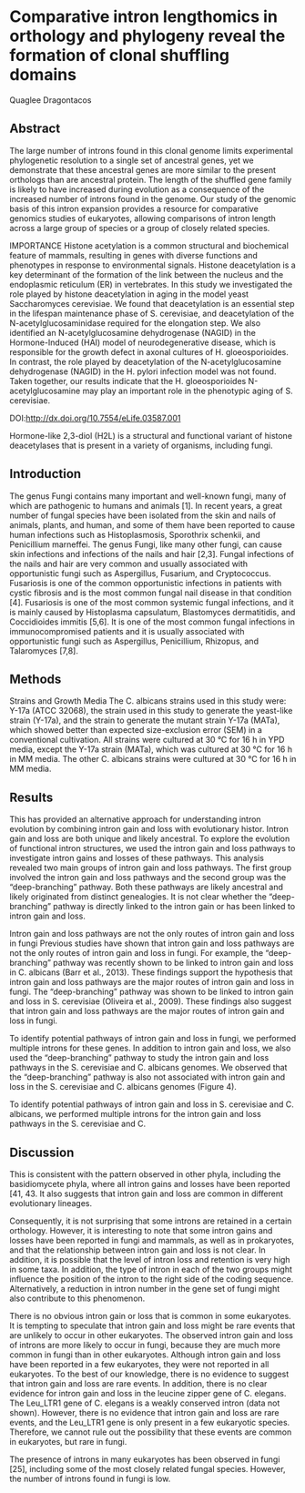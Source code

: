 # Comparative intron lengthomics in orthology and phylogeny reveal the formation of clonal shuffling domains
Quaglee Dragontacos


## Abstract
The large number of introns found in this clonal genome limits experimental phylogenetic resolution to a single set of ancestral genes, yet we demonstrate that these ancestral genes are more similar to the present orthologs than are ancestral protein. The length of the shuffled gene family is likely to have increased during evolution as a consequence of the increased number of introns found in the genome. Our study of the genomic basis of this intron expansion provides a resource for comparative genomics studies of eukaryotes, allowing comparisons of intron length across a large group of species or a group of closely related species.

IMPORTANCE Histone acetylation is a common structural and biochemical feature of mammals, resulting in genes with diverse functions and phenotypes in response to environmental signals. Histone deacetylation is a key determinant of the formation of the link between the nucleus and the endoplasmic reticulum (ER) in vertebrates. In this study we investigated the role played by histone deacetylation in aging in the model yeast Saccharomyces cerevisiae. We found that deacetylation is an essential step in the lifespan maintenance phase of S. cerevisiae, and deacetylation of the N-acetylglucosaminidase required for the elongation step. We also identified an N-acetylglucosamine dehydrogenase (NAGID) in the Hormone-Induced (HAI) model of neurodegenerative disease, which is responsible for the growth defect in axonal cultures of H. gloeosporioides. In contrast, the role played by deacetylation of the N-acetylglucosamine dehydrogenase (NAGID) in the H. pylori infection model was not found. Taken together, our results indicate that the H. gloeosporioides N-acetylglucosamine may play an important role in the phenotypic aging of S. cerevisiae.

DOI:http://dx.doi.org/10.7554/eLife.03587.001

Hormone-like 2,3-diol (H2L) is a structural and functional variant of histone deacetylases that is present in a variety of organisms, including fungi.


## Introduction
The genus Fungi contains many important and well-known fungi, many of which are pathogenic to humans and animals [1]. In recent years, a great number of fungal species have been isolated from the skin and nails of animals, plants, and human, and some of them have been reported to cause human infections such as Histoplasmosis, Sporothrix schenkii, and Penicillium marneffei. The genus Fungi, like many other fungi, can cause skin infections and infections of the nails and hair [2,3]. Fungal infections of the nails and hair are very common and usually associated with opportunistic fungi such as Aspergillus, Fusarium, and Cryptococcus. Fusariosis is one of the common opportunistic infections in patients with cystic fibrosis and is the most common fungal nail disease in that condition [4]. Fusariosis is one of the most common systemic fungal infections, and it is mainly caused by Histoplasma capsulatum, Blastomyces dermatitidis, and Coccidioides immitis [5,6]. It is one of the most common fungal infections in immunocompromised patients and it is usually associated with opportunistic fungi such as Aspergillus, Penicillium, Rhizopus, and Talaromyces [7,8].


## Methods
Strains and Growth Media
The C. albicans strains used in this study were: Y-17a (ATCC 32068), the strain used in this study to generate the yeast-like strain (Y-17a), and the strain to generate the mutant strain Y-17a (MATa), which showed better than expected size-exclusion error (SEM) in a conventional cultivation. All strains were cultured at 30 °C for 16 h in YPD media, except the Y-17a strain (MATa), which was cultured at 30 °C for 16 h in MM media. The other C. albicans strains were cultured at 30 °C for 16 h in MM media.


## Results
This has provided an alternative approach for understanding intron evolution by combining intron gain and loss with evolutionary histor. Intron gain and loss are both unique and likely ancestral. To explore the evolution of functional intron structures, we used the intron gain and loss pathways to investigate intron gains and losses of these pathways. This analysis revealed two main groups of intron gain and loss pathways. The first group involved the intron gain and loss pathways and the second group was the “deep-branching” pathway. Both these pathways are likely ancestral and likely originated from distinct genealogies. It is not clear whether the “deep-branching” pathway is directly linked to the intron gain or has been linked to intron gain and loss.

Intron gain and loss pathways are not the only routes of intron gain and loss in fungi
Previous studies have shown that intron gain and loss pathways are not the only routes of intron gain and loss in fungi. For example, the “deep-branching” pathway was recently shown to be linked to intron gain and loss in C. albicans (Barr et al., 2013). These findings support the hypothesis that intron gain and loss pathways are the major routes of intron gain and loss in fungi. The “deep-branching” pathway was shown to be linked to intron gain and loss in S. cerevisiae (Oliveira et al., 2009). These findings also suggest that intron gain and loss pathways are the major routes of intron gain and loss in fungi.

To identify potential pathways of intron gain and loss in fungi, we performed multiple introns for these genes. In addition to intron gain and loss, we also used the “deep-branching” pathway to study the intron gain and loss pathways in the S. cerevisiae and C. albicans genomes. We observed that the “deep-branching” pathway is also not associated with intron gain and loss in the S. cerevisiae and C. albicans genomes (Figure 4).

To identify potential pathways of intron gain and loss in S. cerevisiae and C. albicans, we performed multiple introns for the intron gain and loss pathways in the S. cerevisiae and C.


## Discussion
This is consistent with the pattern observed in other phyla, including the basidiomycete phyla, where all intron gains and losses have been reported [41, 43. It also suggests that intron gain and loss are common in different evolutionary lineages.

Consequently, it is not surprising that some introns are retained in a certain orthology. However, it is interesting to note that some intron gains and losses have been reported in fungi and mammals, as well as in prokaryotes, and that the relationship between intron gain and loss is not clear. In addition, it is possible that the level of intron loss and retention is very high in some taxa. In addition, the type of intron in each of the two groups might influence the position of the intron to the right side of the coding sequence. Alternatively, a reduction in intron number in the gene set of fungi might also contribute to this phenomenon.

There is no obvious intron gain or loss that is common in some eukaryotes. It is tempting to speculate that intron gain and loss might be rare events that are unlikely to occur in other eukaryotes. The observed intron gain and loss of introns are more likely to occur in fungi, because they are much more common in fungi than in other eukaryotes. Although intron gain and loss have been reported in a few eukaryotes, they were not reported in all eukaryotes. To the best of our knowledge, there is no evidence to suggest that intron gain and loss are rare events. In addition, there is no clear evidence for intron gain and loss in the leucine zipper gene of C. elegans. The Leu_LTR1 gene of C. elegans is a weakly conserved intron (data not shown). However, there is no evidence that intron gain and loss are rare events, and the Leu_LTR1 gene is only present in a few eukaryotic species. Therefore, we cannot rule out the possibility that these events are common in eukaryotes, but rare in fungi.

The presence of introns in many eukaryotes has been observed in fungi [25], including some of the most closely related fungal species. However, the number of introns found in fungi is low.
